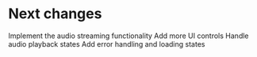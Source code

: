 # Next changes
Implement the audio streaming functionality
Add more UI controls
Handle audio playback states
Add error handling and loading states